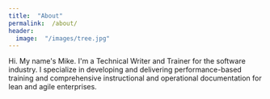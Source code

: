 ```yaml
---
title:  "About"
permalink:  /about/
header:
  image:  "/images/tree.jpg"
---
```


Hi. My name's Mike. I'm a Technical Writer and Trainer for the software industry. I specialize in developing and delivering performance-based training and comprehensive instructional and operational documentation for lean and agile enterprises.
